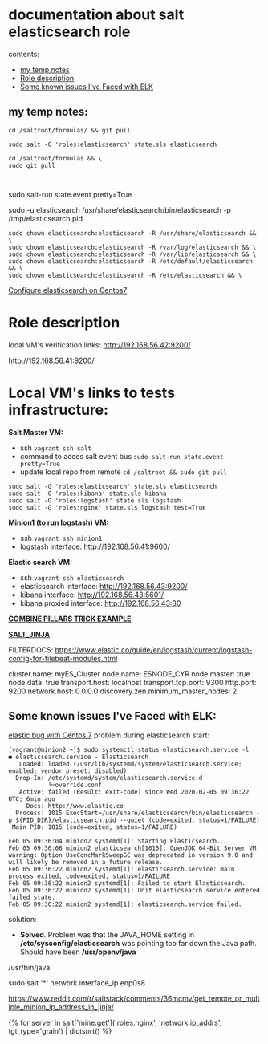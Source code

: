 # documentation about salt elasticsearch role
contents:
- [my temp notes]()
- [Role description]()
- [Some known issues I've Faced with ELK]()




my temp notes:
---
```
cd /saltroot/formulas/ && git pull 

sudo salt -G 'roles:elasticsearch' state.sls elasticsearch 

cd /saltroot/formulas && \
sudo git pull



```
sudo salt-run state.event pretty=True

sudo -u elasticsearch /usr/share/elasticsearch/bin/elasticsearch -p /tmp/elasticsearch.pid 
```
sudo chown elasticsearch:elasticsearch -R /usr/share/elasticsearch && \
sudo chown elasticsearch:elasticsearch -R /var/log/elasticsearch && \
sudo chown elasticsearch:elasticsearch -R /var/lib/elasticsearch && \
sudo chown elasticsearch:elasticsearch -R /etc/default/elasticsearch && \
sudo chown elasticsearch:elasticsearch -R /etc/elasticsearch && \

```
[Configure elasticsearch on Centos7](https://www.digitalocean.com/community/tutorials/how-to-install-and-configure-elasticsearch-on-centos-7)

# Role description

local VM's verification links:
http://192.168.56.42:9200/

http://192.168.56.41:9200/



# Local VM's links to tests infrastructure:

**Salt Master VM:**
- ssh                       ```vagrant ssh salt```
- command to acces salt event bus ```sudo salt-run state.event pretty=True```
- update local repo from remote ```cd /saltroot && sudo git pull```

```
sudo salt -G 'roles:elasticsearch' state.sls elasticsearch
sudo salt -G 'roles:kibana' state.sls kibana
sudo salt -G 'roles:logstash' state.sls logstash
sudo salt -G 'roles:nginx' state.sls logstash test=True
```

**Minion1 (to run logstash) VM:**
- ssh                      ```vagrant ssh minion1```
- logstash interface:      http://192.168.56.41:9600/

**Elastic search VM:**
- ssh                       ```vagrant ssh elasticsearch```
- elasticsearch interface:  http://192.168.56.43:9200/
- kibana interface:         http://192.168.56.43:5601/
- kibana proxied interface: http://192.168.56.43:80


**[COMBINE PILLARS TRICK EXAMPLE](https://fabianlee.org/2017/05/12/saltstack-combine-multiple-pillar-files-under-a-single-key/)**

**[SALT_JINJA](https://docs.saltstack.com/en/latest/topics/jinja/index.html#regex-search)**

FILTERDOCS: https://www.elastic.co/guide/en/logstash/current/logstash-config-for-filebeat-modules.html


cluster.name: myES_Cluster
node.name: ESNODE_CYR
node.master: true
node.data: true
transport.host: localhost
transport.tcp.port: 9300
http.port: 9200
network.host: 0.0.0.0
discovery.zen.minimum_master_nodes: 2



**Some known issues I've Faced with ELK:**
---
[elastic bug with Centos 7](https://discuss.elastic.co/t/elasticsearch-will-not-start-no-logs-code-exited-status-1-failure/135797)
problem during elasticsearch start:
```
[vagrant@minion2 ~]$ sudo systemctl status elasticsearch.service -l
● elasticsearch.service - Elasticsearch
   Loaded: loaded (/usr/lib/systemd/system/elasticsearch.service; enabled; vendor preset: disabled)
  Drop-In: /etc/systemd/system/elasticsearch.service.d
           └─override.conf
   Active: failed (Result: exit-code) since Wed 2020-02-05 09:36:22 UTC; 6min ago
     Docs: http://www.elastic.co
  Process: 1015 ExecStart=/usr/share/elasticsearch/bin/elasticsearch -p ${PID_DIR}/elasticsearch.pid --quiet (code=exited, status=1/FAILURE)
 Main PID: 1015 (code=exited, status=1/FAILURE)

Feb 05 09:36:04 minion2 systemd[1]: Starting Elasticsearch...
Feb 05 09:36:08 minion2 elasticsearch[1015]: OpenJDK 64-Bit Server VM warning: Option UseConcMarkSweepGC was deprecated in version 9.0 and will likely be removed in a future release.
Feb 05 09:36:22 minion2 systemd[1]: elasticsearch.service: main process exited, code=exited, status=1/FAILURE
Feb 05 09:36:22 minion2 systemd[1]: Failed to start Elasticsearch.
Feb 05 09:36:22 minion2 systemd[1]: Unit elasticsearch.service entered failed state.
Feb 05 09:36:22 minion2 systemd[1]: elasticsearch.service failed.
```
solution:
- **Solved**. Problem was that the JAVA_HOME setting in **/etc/sysconfig/elasticsearch** was pointing too far down the Java path. Should have been **/usr/openv/java**



 /usr/bin/java 



 sudo salt '*' network.interface_ip enp0s8


 https://www.reddit.com/r/saltstack/comments/36mcmv/get_remote_or_multiple_minion_ip_address_in_jinja/




 {% for server in salt['mine.get']('roles:nginx', 'network.ip_addrs', tgt_type='grain') | dictsort() %}